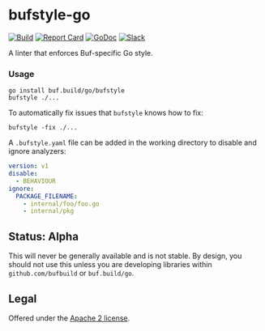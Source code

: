 # bufstyle-go

[![Build](https://github.com/bufbuild/bufstyle-go/actions/workflows/ci.yaml/badge.svg?branch=main)](https://github.com/bufbuild/bufstyle-go/actions/workflows/ci.yaml)
[![Report Card](https://goreportcard.com/badge/buf.build/go/bufstyle)](https://goreportcard.com/report/buf.build/go/bufstyle)
[![GoDoc](https://pkg.go.dev/badge/buf.build/go/bufstyle.svg)](https://pkg.go.dev/buf.build/go/bufstyle)
[![Slack](https://img.shields.io/badge/slack-buf-%23e01563)](https://buf.build/links/slack)

A linter that enforces Buf-specific Go style.

### Usage

```
go install buf.build/go/bufstyle
bufstyle ./...
```

To automatically fix issues that `bufstyle` knows how to fix:

```
bufstyle -fix ./...
```

A `.bufstyle.yaml` file can be added in the working directory to disable and ignore analyzers:

```yaml
version: v1
disable:
  - BEHAVIOUR
ignore:
  PACKAGE_FILENAME:
    - internal/foo/foo.go
    - internal/pkg
```

## Status: Alpha

This will never be generally available and is not stable. By design, you should not use this unless you are developing libraries within `github.com/bufbuild` or `buf.build/go`.

## Legal

Offered under the [Apache 2 license](https://github.com/bufbuild/bufstyle-go/blob/main/LICENSE).
